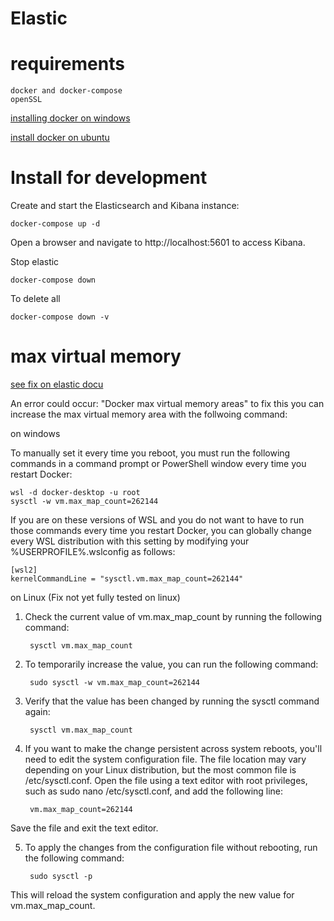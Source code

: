 # Elastic


# requirements

    docker and docker-compose
    openSSL

[installing docker on windows](https://docs.docker.com/desktop/install/windows-install/)

[install docker on ubuntu](https://docs.docker.com/engine/install/ubuntu/)

# Install for development

Create and start the Elasticsearch and Kibana instance:

    docker-compose up -d

Open a browser and navigate to http://localhost:5601 to access Kibana.

Stop elastic

    docker-compose down

To delete all
    
    docker-compose down -v

# max virtual memory

[see fix on elastic docu](https://www.elastic.co/guide/en/elasticsearch/reference/current/docker.html#_set_vm_max_map_count_to_at_least_262144)

An error could occur: "Docker max virtual memory areas" to fix this you can increase the max virtual memory area with the follwoing command:

on windows 

To manually set it every time you reboot, you must run the following commands in a command prompt or PowerShell window every time you restart Docker:

    wsl -d docker-desktop -u root
    sysctl -w vm.max_map_count=262144

If you are on these versions of WSL and you do not want to have to run those commands every time you restart Docker, you can globally change every WSL distribution with this setting by modifying your %USERPROFILE%\.wslconfig as follows:

    [wsl2]
    kernelCommandLine = "sysctl.vm.max_map_count=262144"



on Linux (Fix not yet fully tested on linux)

1. Check the current value of vm.max_map_count by running the following command:
    
        sysctl vm.max_map_count

2. To temporarily increase the value, you can run the following command:

        sudo sysctl -w vm.max_map_count=262144

3. Verify that the value has been changed by running the sysctl command again:

        sysctl vm.max_map_count

4. If you want to make the change persistent across system reboots, you'll need to edit the system configuration file. The file location may vary depending on your Linux distribution, but the most common file is /etc/sysctl.conf. Open the file using a text editor with root privileges, such as sudo nano /etc/sysctl.conf, and add the following line:

        vm.max_map_count=262144

Save the file and exit the text editor.

5. To apply the changes from the configuration file without rebooting, run the following command:

        sudo sysctl -p
    
This will reload the system configuration and apply the new value for vm.max_map_count.
